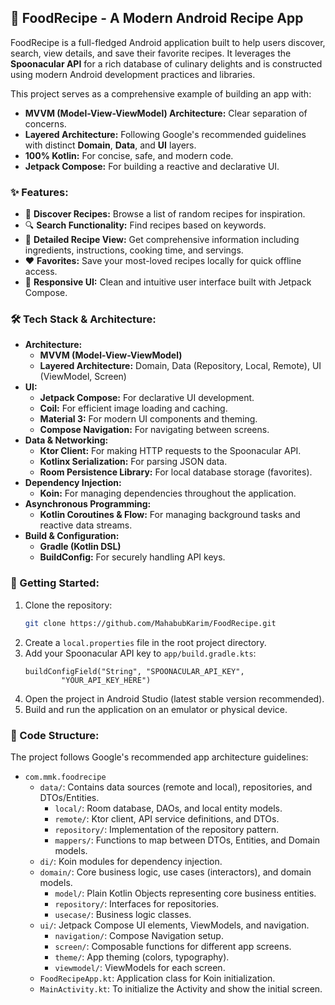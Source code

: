 ## 🥄 FoodRecipe - A Modern Android Recipe App

FoodRecipe is a full-fledged Android application built to help users discover, search, view details, and save their favorite recipes. It leverages the **Spoonacular API** for a rich database of culinary delights and is constructed using modern Android development practices and libraries.

This project serves as a comprehensive example of building an app with:
*   **MVVM (Model-View-ViewModel) Architecture:** Clear separation of concerns.
*   **Layered Architecture:** Following Google's recommended guidelines with distinct **Domain**, **Data**, and **UI** layers.
*   **100% Kotlin:** For concise, safe, and modern code.
*   **Jetpack Compose:** For building a reactive and declarative UI.

### ✨ Features:

*   🍳 **Discover Recipes:** Browse a list of random recipes for inspiration.
*   🔍 **Search Functionality:** Find recipes based on keywords.
*   📖 **Detailed Recipe View:** Get comprehensive information including ingredients, instructions, cooking time, and servings.
*   ❤️ **Favorites:** Save your most-loved recipes locally for quick offline access.
*   📱 **Responsive UI:** Clean and intuitive user interface built with Jetpack Compose.

### 🛠️ Tech Stack & Architecture:

*   **Architecture:**
    *   **MVVM (Model-View-ViewModel)**
    *   **Layered Architecture:** Domain, Data (Repository, Local, Remote), UI (ViewModel, Screen)
*   **UI:**
    *   **Jetpack Compose:** For declarative UI development.
    *   **Coil:** For efficient image loading and caching.
    *   **Material 3:** For modern UI components and theming.
    *   **Compose Navigation:** For navigating between screens.
*   **Data & Networking:**
    *   **Ktor Client:** For making HTTP requests to the Spoonacular API.
    *   **Kotlinx Serialization:** For parsing JSON data.
    *   **Room Persistence Library:** For local database storage (favorites).
*   **Dependency Injection:**
    *   **Koin:** For managing dependencies throughout the application.
*   **Asynchronous Programming:**
    *   **Kotlin Coroutines & Flow:** For managing background tasks and reactive data streams.
*   **Build & Configuration:**
    *   **Gradle (Kotlin DSL)**
    *   **BuildConfig:** For securely handling API keys.

### 🚀 Getting Started:

1.  Clone the repository:
    ```bash
    git clone https://github.com/MahabubKarim/FoodRecipe.git
    ```
2.  Create a `local.properties` file in the root project directory.
3.  Add your Spoonacular API key to `app/build.gradle.kts`:
    ```properties
    buildConfigField("String", "SPOONACULAR_API_KEY",
            "YOUR_API_KEY_HERE")
    ```
5.  Open the project in Android Studio (latest stable version recommended).
6.  Build and run the application on an emulator or physical device.

### 📝 Code Structure:

The project follows Google's recommended app architecture guidelines:

*   `com.mmk.foodrecipe`
    *   `data/`: Contains data sources (remote and local), repositories, and DTOs/Entities.
        *   `local/`: Room database, DAOs, and local entity models.
        *   `remote/`: Ktor client, API service definitions, and DTOs.
        *   `repository/`: Implementation of the repository pattern.
        *   `mappers/`: Functions to map between DTOs, Entities, and Domain models.
    *   `di/`: Koin modules for dependency injection.
    *   `domain/`: Core business logic, use cases (interactors), and domain models.
        *   `model/`: Plain Kotlin Objects representing core business entities.
        *   `repository/`: Interfaces for repositories.
        *   `usecase/`: Business logic classes.
    *   `ui/`: Jetpack Compose UI elements, ViewModels, and navigation.
        *   `navigation/`: Compose Navigation setup.
        *   `screen/`: Composable functions for different app screens.
        *   `theme/`: App theming (colors, typography).
        *   `viewmodel/`: ViewModels for each screen.
    *   `FoodRecipeApp.kt`: Application class for Koin initialization.
    *   `MainActivity.kt`: To initialize the Activity and show the initial screen.

